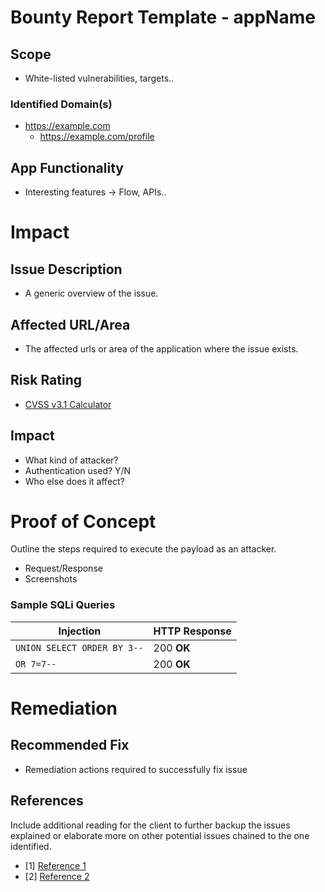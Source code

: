 # Bounty Report Template - appName
## Scope
- White-listed vulnerabilities, targets..
### Identified Domain(s)
- https://example.com
    - https://example.com/profile
## App Functionality
- Interesting features -> Flow, APIs..           


# **Impact**

## Issue Description
- A generic overview of the issue.

## Affected URL/Area
- The affected urls or area of the application where the issue exists.

## Risk Rating
- [CVSS v3.1 Calculator](https://nvd.nist.gov/vuln-metrics/cvss/v3-calculator)

## Impact
- What kind of attacker?
- Authentication used? Y/N
- Who else does it affect?

# **Proof of Concept**
Outline the steps required to execute the payload as an attacker.
- Request/Response
- Screenshots
### Sample SQLi Queries
| Injection | HTTP Response                    |
| ------------- | ------------------------------ |
| `UNION SELECT ORDER BY 3--`      | 200 **OK**       |
| `OR 7=7--`   | 200 **OK**     |
# **Remediation**

## Recommended Fix
- Remediation actions required to successfully fix issue

## References
Include additional reading for the client to further backup the issues explained or elaborate more on other potential issues chained to the one identified.
- [1] [Reference 1]()
- [2] [Reference 2]()

